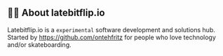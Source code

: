 ## 🙋‍♀️ About latebitflip.io

Latebitflip.io is a `experimental` software development and solutions hub. Started by https://github.com/ontehfritz for people who love technology and/or skateboarding. 
